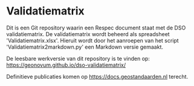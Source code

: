 # Validatiematrix

Dit is een Git repository waarin een Respec document staat met de DSO validatiematrix.
De validatiematrix wordt beheerd als spreadsheet
'Validatiematrix.xlsx'. Hieruit wordt door het aanroepen van het script 'Validatiematrix2markdown.py' een Markdown versie
gemaakt.

De leesbare werkversie van dit repository is te vinden op: https://geonovum.github.io/dso-validatiematrix/

Definitieve publicaties komen op https://docs.geostandaarden.nl terecht.
